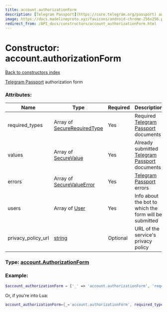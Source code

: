 ```yaml
---
title: account.authorizationForm
description: [Telegram Passport](https://core.telegram.org/passport) authorization form
image: https://docs.madelineproto.xyz/favicons/android-chrome-256x256.png
redirect_from: /API_docs/constructors/account_authorizationForm.html
---
```

# Constructor: account.authorizationForm  
[Back to constructors index](index.md)



[Telegram Passport](https://core.telegram.org/passport) authorization form

### Attributes:

| Name     |    Type       | Required | Description |
|----------|---------------|----------|-------------|
|required\_types|Array of [SecureRequiredType](../types/SecureRequiredType.md) | Yes|Required [Telegram Passport](https://core.telegram.org/passport) documents|
|values|Array of [SecureValue](../types/SecureValue.md) | Yes|Already submitted [Telegram Passport](https://core.telegram.org/passport) documents|
|errors|Array of [SecureValueError](../types/SecureValueError.md) | Yes|[Telegram Passport](https://core.telegram.org/passport) errors|
|users|Array of [User](../types/User.md) | Yes|Info about the bot to which the form will be submitted|
|privacy\_policy\_url|[string](../types/string.md) | Optional|URL of the service's privacy policy|



### Type: [account.AuthorizationForm](../types/account.AuthorizationForm.md)


### Example:

```php
$account_authorizationForm = ['_' => 'account.authorizationForm', 'required_types' => [SecureRequiredType, SecureRequiredType], 'values' => [SecureValue, SecureValue], 'errors' => [SecureValueError, SecureValueError], 'users' => [User, User], 'privacy_policy_url' => 'string'];
```  


Or, if you're into Lua:

```lua
account_authorizationForm={_='account.authorizationForm', required_types={SecureRequiredType}, values={SecureValue}, errors={SecureValueError}, users={User}, privacy_policy_url='string'}

```


